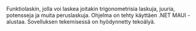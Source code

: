 Funktiolaskin, jolla voi laskea joitakin trigonometrisia laskuja, juuria, potensseja ja muita peruslaskuja. Ohjelma on tehty käyttäen .NET MAUI -alustaa. Sovelluksen tekemisessä on hyödynnetty tekoälyä.

